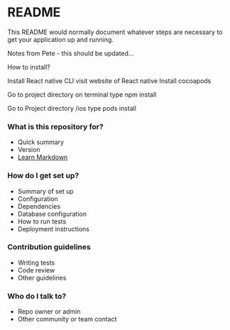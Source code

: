 # README #

This README would normally document whatever steps are necessary to get your application up and running.

Notes from Pete - this should be updated... 

How to install?

Install React native CLI visit website of React native
Install cocoapods

Go to project directory on terminal type npm install

Go to Project directory /ios type pods install

### What is this repository for? ###

* Quick summary
* Version
* [Learn Markdown](https://bitbucket.org/tutorials/markdowndemo)

### How do I get set up? ###

* Summary of set up
* Configuration
* Dependencies
* Database configuration
* How to run tests
* Deployment instructions

### Contribution guidelines ###

* Writing tests
* Code review
* Other guidelines

### Who do I talk to? ###

* Repo owner or admin
* Other community or team contact